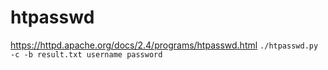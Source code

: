 # htpasswd
https://httpd.apache.org/docs/2.4/programs/htpasswd.html
`./htpasswd.py -c -b result.txt username password`